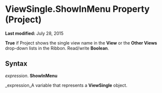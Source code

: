 
# ViewSingle.ShowInMenu Property (Project)

 **Last modified:** July 28, 2015

 **True** if Project shows the single view name in the **View** or the **Other Views** drop-down lists in the Ribbon. Read/write **Boolean**.

## Syntax

 _expression_. **ShowInMenu**

 _expression_A variable that represents a  **ViewSingle** object.

